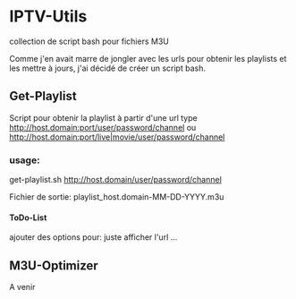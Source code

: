 # IPTV-Utils
collection de script bash pour fichiers M3U

Comme j'en avait marre de jongler avec les urls pour obtenir les playlists et les mettre à jours, j'ai décidé de créer un script bash.


## Get-Playlist
Script pour obtenir la playlist à partir d'une url type http://host.domain:port/user/password/channel ou http://host.domain:port/live|movie/user/password/channel

### usage:
get-playlist.sh http://host.domain/user/password/channel

Fichier de sortie: playlist_host.domain-MM-DD-YYYY.m3u

#### ToDo-List
ajouter des options pour:
juste afficher l'url
...

## M3U-Optimizer

A venir
